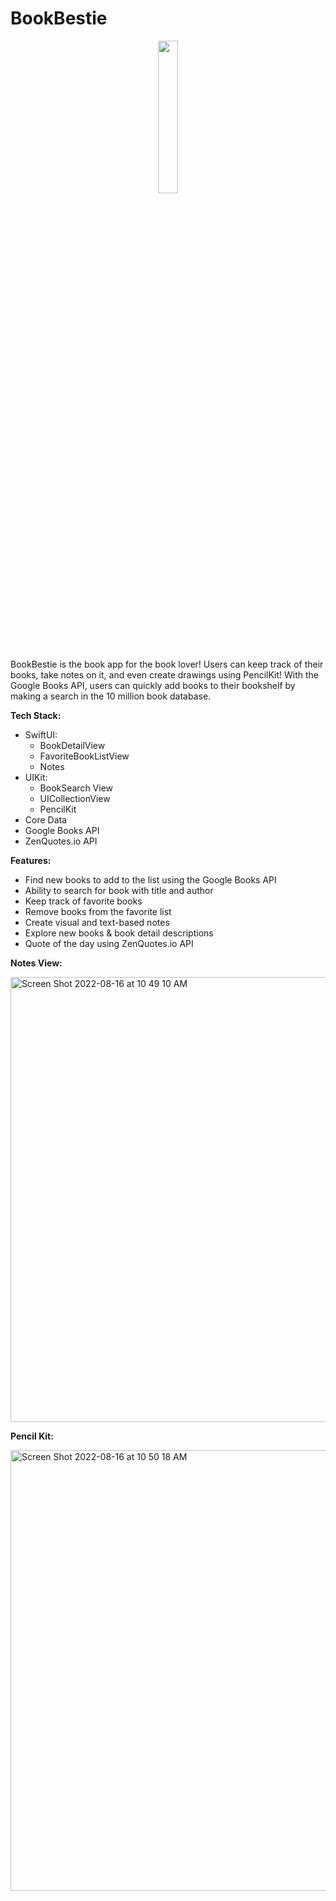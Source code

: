 # BookBestie
<p align="center"><img src="https://user-images.githubusercontent.com/98146281/184946707-68e8cf94-eaf2-47e1-88a5-17def1755c93.gif" width=25% height=25%></p>

BookBestie is the book app for the book lover! Users can keep track of their books, take notes on it, and even create drawings using PencilKit! 
With the Google Books API, users can quickly add books to their bookshelf by making a search in the 10 million book database. 

**Tech Stack:** 
- SwiftUI: 
  - BookDetailView
  - FavoriteBookListView
  - Notes
- UIKit: 
  - BookSearch View
  - UICollectionView
  - PencilKit
- Core Data
- Google Books API
- ZenQuotes.io API


**Features:** 
- Find new books to add to the list using the Google Books API
- Ability to search for book with title and author
- Keep track of favorite books 
- Remove books from the favorite list
- Create visual and text-based notes
- Explore new books & book detail descriptions
- Quote of the day using ZenQuotes.io API

**Notes View:** 

<img width="712" alt="Screen Shot 2022-08-16 at 10 49 10 AM" src="https://user-images.githubusercontent.com/98146281/184945594-8504690a-e6b7-40a2-9b2e-be9b3835b872.png">

**Pencil Kit:** 

<img width="705" alt="Screen Shot 2022-08-16 at 10 50 18 AM" src="https://user-images.githubusercontent.com/98146281/184945811-1dfbae45-59d4-48f7-b81f-6621ebcbb78b.png">
